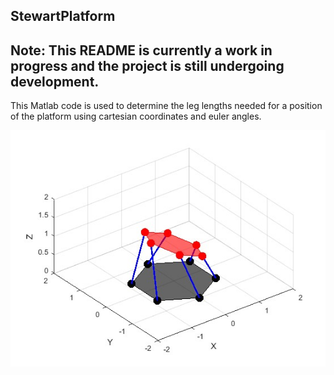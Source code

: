 ## StewartPlatform

## Note: This README is currently a work in progress and the project is still undergoing development.

This Matlab code is used to determine the leg lengths needed for a position of the platform using cartesian coordinates and euler angles.

![alt text](StewartPlatform.jpg)